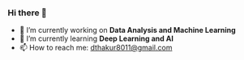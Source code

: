 ### Hi there 👋

- 🔭 I’m currently working on **Data Analysis and Machine Learning**
- 🌱 I’m currently learning **Deep Learning and AI**
- 📫 How to reach me: dthakur8011@gmail.com
